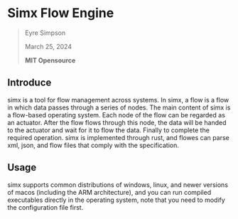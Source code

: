 # Simx Flow Engine

> Eyre Simpson
>
> March 25, 2024
>
> **MIT Opensource**
>

## Introduce

simx is a tool for flow management across systems. In simx, a flow is a flow in which data passes through a series of nodes. The main content of simx is a flow-based operating system. Each node of the flow can be regarded as an actuator. After the flow flows through this node, the data will be handed to the actuator and wait for it to flow the data. Finally to complete the required operation. simx is implemented through rust, and flowes can parse xml, json, and flow files that comply with the specification. 

## Usage

simx supports common distributions of windows, linux, and newer versions of macos (including the ARM architecture), and you can run compiled executables directly in the operating system, note that you need to modify the configuration file first.